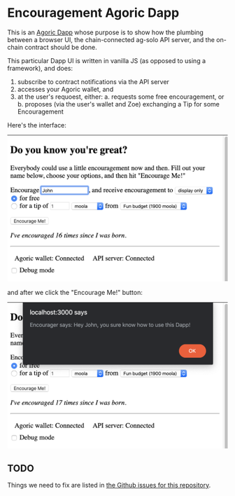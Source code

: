 # Encouragement Agoric Dapp

This is an [Agoric Dapp](README-agoric-dapp.md) whose purpose is to show how the plumbing between a browser UI, the chain-connected ag-solo API server, and the on-chain contract should be done.

This particular Dapp UI is written in vanilla JS (as opposed to using a framework), and does:

1. subscribe to contract notifications via the API server
2. accesses your Agoric wallet, and
3. at the user's requoest, either:
  a. requests some free encouragement, or
  b. proposes (via the user's wallet and Zoe) exchanging a Tip for some Encouragement

Here's the interface:

![Screenshot Before Encouragement](readme-assets/before.png)

and after we click the "Encourage Me!" button:

![Screenshot After Encouragement](readme-assets/after.png)

## TODO

Things we need to fix are listed in [the Github issues for this repository](https://github.com/Agoric/dapp-encouragement/issues).